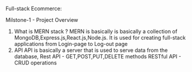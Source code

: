 Full-stack Ecommerce: 

Milstone-1 - Project Overview

1. What is MERN stack ?
   MERN is basically is basically a collection of MongoDB,Express.js,React.js,Node.js. It is used for creating full-stack applications from Login-page to Log-out page
2. API
   API is basically a server that is used to serve data from the database,
   Rest API - GET,POST,PUT,DELETE methods
   RESTful API - CRUD operations
